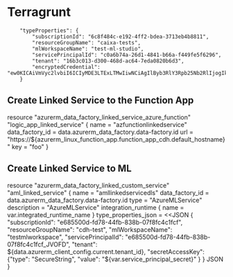 # Terragrunt

        "typeProperties": {
            "subscriptionId": "6c8f484c-e192-4ff2-bdea-3713eb4b8811",
            "resourceGroupName": "caixa-tests",
            "mlWorkspaceName": "test-ml-studio",
            "servicePrincipalId": "c0a6b74a-26d1-4841-b66a-f449fe5f6296",
            "tenant": "16b3c013-d300-468d-ac64-7eda0820b6d3",
            "encryptedCredential": "ew0KICAiVmVyc2lvbiI6ICIyMDE3LTExLTMwIiwNCiAgIlByb3RlY3Rpb25Nb2RlIjogIktleSIsDQogICJTZWNyZXRDb250ZW50VHlwZSI6ICJQbGFpbnRleHQiLA0KICAiQ3JlZGVudGlhbElkIjogIkRBVEFGQUNUT1JZQDRFRDYyNjI5LUMyREItNDg1Qi05RkRDLTgyRjcxMEFDQzA1RV9hNWU5MjkxNi1mYTA1LTQ1NTctOGRlYS02NzMwMjlhZDRiYTkiDQp9"
        }

## Create Linked Service to the Function App
resource "azurerm_data_factory_linked_service_azure_function" "logic_app_linked_service" {
  name            = "azfunctionlinkedservice"
  data_factory_id       = data.azurerm_data_factory.data-factory.id
  url             = "https://${azurerm_linux_function_app.function_app_cdh.default_hostname}"
  key             = "foo"
}

## Create Linked Service to ML
resource "azurerm_data_factory_linked_custom_service" "aml_linked_service" {
  name                 = "amllinkedservicedls"
  data_factory_id      = data.azurerm_data_factory.data-factory.id
  type                 = "AzureMLService"
  description          = "AzureMLService"
  integration_runtime  {
    name = var.integrated_runtime_name
  }
  type_properties_json = <<JSON
    {
      "subscriptionId": "e685500d-fd78-44fb-838b-07f8fc4c1fcf",
      "resourceGroupName": "cdh-test",
      "mlWorkspaceName": "testmlworkspace",
      "servicePrincipalId": "e685500d-fd78-44fb-838b-07f8fc4c1fcf_JVOFD",
      "tenant": ${data.azurerm_client_config.current.tenant_id},
      "secretAccessKey": {"type": "SecureString", "value": "${var.service_principal_secret}" } 
    }
  JSON
}
